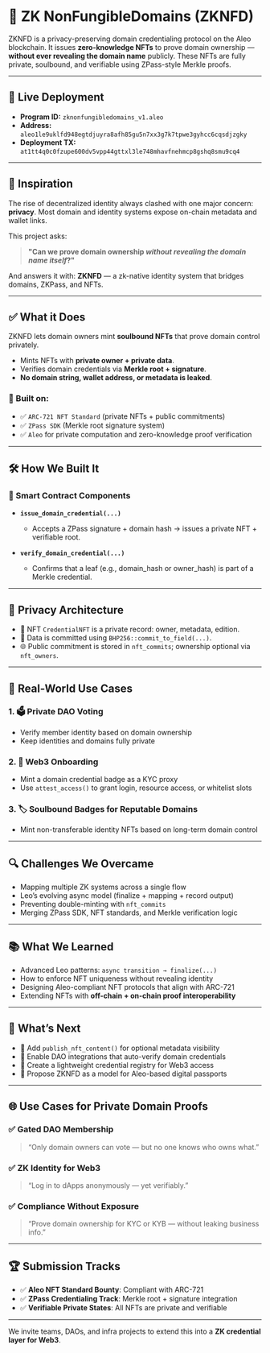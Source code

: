 # 🔐 ZK NonFungibleDomains (ZKNFD)

ZKNFD is a privacy-preserving domain credentialing protocol on the Aleo blockchain. It issues **zero-knowledge NFTs** to prove domain ownership — **without ever revealing the domain name** publicly. These NFTs are fully private, soulbound, and verifiable using ZPass-style Merkle proofs.

---

## 🚀 Live Deployment

- **Program ID:** `zknonfungibledomains_v1.aleo`
- **Address:** `aleo1le9uklfd948egtdjuyra8afh85gu5n7xx3g7k7tpwe3gyhcc6cqsdjzgky`
- **Deployment TX:** `at1tt4q0c0fzupe600dv5vpp44gttxl3le748mhavfnehmcp8gshq8smu9cq4`

---

## 🧠 Inspiration

The rise of decentralized identity always clashed with one major concern: **privacy**. Most domain and identity systems expose on-chain metadata and wallet links.

This project asks:

> **"Can we prove domain ownership *without revealing the domain name itself*?"**

And answers it with: **ZKNFD** — a zk-native identity system that bridges domains, ZKPass, and NFTs.

---

## ✅ What it Does

ZKNFD lets domain owners mint **soulbound NFTs** that prove domain control privately.

- Mints NFTs with **private owner + private data**.
- Verifies domain credentials via **Merkle root + signature**.
- **No domain string, wallet address, or metadata is leaked**.

### 🔗 Built on:
- ✅ `ARC-721 NFT Standard` (private NFTs + public commitments)
- ✅ `ZPass SDK` (Merkle root signature system)
- ✅ `Aleo` for private computation and zero-knowledge proof verification

---

## 🛠 How We Built It

### 🔧 Smart Contract Components

- **`issue_domain_credential(...)`**  
  - Accepts a ZPass signature + domain hash → issues a private NFT + verifiable root.

- **`verify_domain_credential(...)`**  
  - Confirms that a leaf (e.g., domain_hash or owner_hash) is part of a Merkle credential.

---

## 🔐 Privacy Architecture

- 🧱 NFT `CredentialNFT` is a private record: owner, metadata, edition.
- 🔏 Data is committed using `BHP256::commit_to_field(...)`.
- 🌐 Public commitment is stored in `nft_commits`; ownership optional via `nft_owners`.

---

## 🧩 Real-World Use Cases

### 1. 🗳️ Private DAO Voting
- Verify member identity based on domain ownership
- Keep identities and domains fully private

### 2. 👤 Web3 Onboarding
- Mint a domain credential badge as a KYC proxy
- Use `attest_access()` to grant login, resource access, or whitelist slots

### 3. 🏷️ Soulbound Badges for Reputable Domains
- Mint non-transferable identity NFTs based on long-term domain control

---

## 🔍 Challenges We Overcame

- Mapping multiple ZK systems across a single flow
- Leo’s evolving async model (finalize + mapping + record output)
- Preventing double-minting with `nft_commits`
- Merging ZPass SDK, NFT standards, and Merkle verification logic

---

## 📚 What We Learned

- Advanced Leo patterns: `async transition → finalize(...)`
- How to enforce NFT uniqueness without revealing identity
- Designing Aleo-compliant NFT protocols that align with ARC-721
- Extending NFTs with **off-chain + on-chain proof interoperability**

---

## 🔮 What’s Next

- 🧾 Add `publish_nft_content()` for optional metadata visibility
- 🧠 Enable DAO integrations that auto-verify domain credentials
- 🧪 Create a lightweight credential registry for Web3 access
- 📜 Propose ZKNFD as a model for Aleo-based digital passports

---

## 🌐 Use Cases for Private Domain Proofs

### ✅ Gated DAO Membership
> “Only domain owners can vote — but no one knows who owns what.”

### ✅ ZK Identity for Web3
> “Log in to dApps anonymously — yet verifiably.”

### ✅ Compliance Without Exposure
> “Prove domain ownership for KYC or KYB — without leaking business info.”

---

## 🏆 Submission Tracks

- ✅ **Aleo NFT Standard Bounty**: Compliant with ARC-721
- ✅ **ZPass Credentialing Track**: Merkle root + signature integration
- ✅ **Verifiable Private States**: All NFTs are private and verifiable

---

We invite teams, DAOs, and infra projects to extend this into a **ZK credential layer for Web3**.
